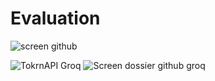 # Evaluation
![screen github](https://github.com/Mazddi/Evaluation/assets/170634691/34db080a-57b7-4a01-b544-1a3d0a86132c)

![TokrnAPI Groq](https://github.com/Mazddi/Evaluation/assets/170634691/f6f113ac-d2a6-4326-8468-de9abb53f20f)
![Screen dossier github groq](https://github.com/Mazddi/Evaluation/assets/170634691/198608ca-3166-4733-9b79-f34315b06198)
